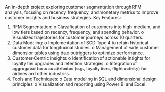 An in-depth project exploring customer segmentation through RFM analysis, focusing on recency, frequency, and monetary metrics to improve customer insights and business strategies.
Key Features:
1.	RFM Segmentation:
o	Classification of customers into high, medium, and low tiers based on recency, frequency, and spending behavior.
o	Visualized trajectories for customer journeys across 10 quarters.
2.	Data Modeling:
o	Implementation of SCD Type 4 to retain historical customer data for longitudinal studies.
o	Management of wide customer dimension tables using date outriggers to optimize performance.
3.	Customer-Centric Insights:
o	Identification of actionable insights for loyalty tier upgrades and retention strategies.
o	Integration of aggregated facts as attributes (e.g., loyalty tiers, flight activity) for airlines and other industries.
4.	Tools and Techniques:
o	Data modeling in SQL and dimensional design principles.
o	Visualization and reporting using Power BI and Excel.


